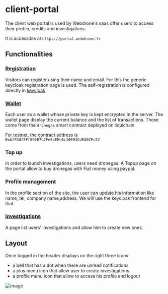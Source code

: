 # client-portal

The client web portal is used by Webdrone's saas offer users to access their profile, credits and investigations.

It is accessible at `https://portal.webdrone.fr`

## Functionalities

### [Registration](./onboarding/README.md)
Visitors can register using their name and email.
For this the generic keycloak registration page is used.
The self-registration is configured directly in [keycloak](https://www.keycloak.org/docs/latest/server_admin/#con-user-registration_server_administration_guide)


### [Wallet](./wallet/README.md)
Each user as a wallet whose private key is kept encrypted in the server.
The wallet page display the current balance and the list of transactions.
Those come from the `dronegas` smart contract deployed on liquichain. 

For testnet, the contract address is `0xAfF3df5Ff595D7b2Fe5aEEe6c10693CdEA6CFc52`

### Top up
In order to launch investigations, users need dronegas.
A Topup page on the portal allow to buy dronegas with Fiat money using paypal.

### Profile management
In the profile section of the site, the user can update his information like name, tel, company name,address.
We will use the keycloak frontend for that.

### [Investigations](./investigation/README.md)
A page list users' investigations and allow him to create new ones.

## Layout
Once logged in the header displays on the right three icons
* a bell that has a dot when there are unread notifications
* a plus menu icon that allow user to create investigations
* a profile menu icon that allow to access his profile and logout

![image](https://user-images.githubusercontent.com/16659140/186566707-cb1ad1ff-aecc-4b94-bd07-25a11d5ca0cb.png)

